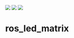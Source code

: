 ![](https://github.com/maHidaka/ros_led_matrix/workflows/PlatformIO%20CI/badge.svg)
![](https://github.com/maHidaka/ros_led_matrix/workflows/ROS1%20melodic/badge.svg)
![](https://github.com/maHidaka/ros_led_matrix/workflows/ROS1%20noetic/badge.svg)
# ros_led_matrix
